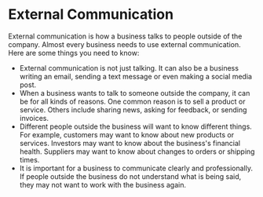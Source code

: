# External Communication

External communication is how a business talks to people outside of the company. Almost every business needs to use external communication. Here are some things you need to know:

* External communication is not just talking. It can also be a business writing an email, sending a text message or even making a social media post.
* When a business wants to talk to someone outside the company, it can be for all kinds of reasons. One common reason is to sell a product or service. Others include sharing news, asking for feedback, or sending invoices.
* Different people outside the business will want to know different things. For example, customers may want to know about new products or services. Investors may want to know about the business's financial health. Suppliers may want to know about changes to orders or shipping times.
* It is important for a business to communicate clearly and professionally. If people outside the business do not understand what is being said, they may not want to work with the business again.
